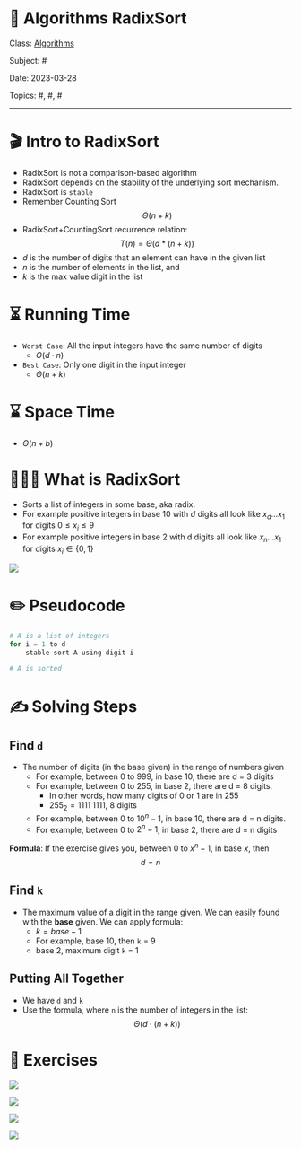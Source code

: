 # 🔰 Algorithms RadixSort
Class: <a href="https://github.com/lamula21/cheat-sheets/blob/main/CMSC%20351%20Algorithms/Algorithms.md">Algorithms</a>

Subject: #

Date: 2023-03-28

Topics: #, #, # 

---
# 🎬 Intro to RadixSort
- RadixSort is not a comparison-based algorithm
- RadixSort depends on the stability of the underlying sort mechanism.
- RadixSort is `stable`
- Remember Counting Sort
$$Θ\left( n+k  \right)$$
- RadixSort+CountingSort recurrence relation:
$$T(n) = Θ(d*(n+k))$$
- $d$ is the number of digits that an element can have in the given list
- $n$ is the number of elements in the list, and 
- $k$ is the max value digit in the list

# ⏳ Running Time

- `Worst Case`: All the input integers have the same number of digits
	- $Θ\left(  d\cdot n \right)$
- `Best Case`: Only one digit in the input integer
	- $Θ\left( n+k  \right)$

# ⌛️ Space Time
- $Θ\left( n+b \right)$


# 🤷🏻‍♂️ What is RadixSort
- Sorts a list of integers in some base, aka radix. 
- For example positive integers in base 10 with $d$ digits all look like $x_{d} \dots x_{1}$ for digits $0 ≤ x_{i} ≤ 9$  
- For example positive integers in base 2 with d digits all look like $x_{n}...x_{1}$ for digits $x_{i} ∈ \{0, 1\}$

![](../Assets/20230401223614.png)


# ✏️ Pseudocode
```python
# A is a list of integers
for i = 1 to d
    stable sort A using digit i

# A is sorted
```

# ✍️ Solving Steps

## Find `d`
- The number of digits (in the base given) in the range of numbers given
	- For example, between 0 to 999, in base 10, there are d = 3 digits
	- For example, between 0 to 255, in base 2, there are d = 8 digits. 
		- In other words, how many digits of 0 or 1 are in 255 
		- $255_{2} = 1111\;1111$, 8 digits
	- For example, between 0 to $10^{n}-1$, in base 10, there are d = n digits.
	- For example, between 0 to $2^{n}-1$, in base 2, there are d = n digits

**Formula**: 
If the exercise gives you, between 0 to $x^{n}-1$, in base $x$, then
$$d = n$$

## Find `k`
- The maximum value of a digit in the range given. We can easily found with the **base** given. We can apply formula: 
	- $k = base - 1$
	- For example, base 10, then `k` = 9 
	- base 2, maximum digit `k` = 1

## Putting All Together
- We have `d` and `k`
- Use the formula, where `n` is the number of integers in the list:
$$Θ(d \cdot (n + k))$$

# 📝 Exercises

![](../Assets/20230401224128.png)

![](../Assets/20230401224148.png)

![](../Assets/20230401224214.png)

![](../Assets/20230401224252.png)
